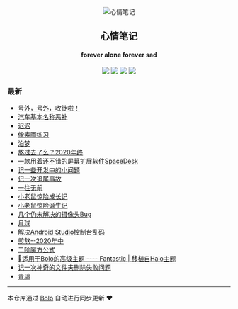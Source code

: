 <p align="center"><img alt="心情笔记" src="https://img.sszsj.top/favicon.png"></p><h2 align="center">
心情笔记
</h2>

<h4 align="center">forever alone forever sad</h4>
<p align="center"><a title="心情笔记" target="_blank" href="https://github.com/csfwff/bolo-blog"><img src="https://img.shields.io/github/last-commit/csfwff/bolo-blog.svg?style=flat-square&color=FF9900"></a>
<a title="GitHub repo size in bytes" target="_blank" href="https://github.com/csfwff/bolo-blog"><img src="https://img.shields.io/github/repo-size/csfwff/bolo-blog.svg?style=flat-square"></a>
<a title="Bolo Version" target="_blank" href="https://github.com/adlered/bolo-solo"><img src="https://img.shields.io/badge/bolo-v2.3 稳定版-f1e05a.svg?style=flat-square&color=blueviolet"></a>
<a title="Hits" target="_blank" href="https://github.com/88250/hits"><img src="https://hits.b3log.org/csfwff/bolo-blog.svg"></a></p>

### 最新

* [号外，号外，收徒啦！](https://sszsj.top/articles/2021/03/11/1615455476889.html)
* [汽车基本名称恶补](https://sszsj.top/articles/2021/02/20/1613800945546.html)
* [迟迟](https://sszsj.top/articles/2021/01/25/1611554571932.html)
* [像素画练习](https://sszsj.top/articles/2021/01/14/1610606360833.html)
* [泊梦](https://sszsj.top/articles/2021/01/13/1610519885771.html)
* [熬过去了么？2020年终](https://sszsj.top/articles/2020/12/03/1606980773113.html)
* [一款用着还不错的屏幕扩展软件SpaceDesk](https://sszsj.top/articles/2020/11/30/1606702808004.html)
* [记一些开发中的小问题](https://sszsj.top/articles/2020/11/19/1605765709972.html)
* [记一次追尾事故](https://sszsj.top/articles/2020/11/10/1604989504426.html)
* [一往无前](https://sszsj.top/articles/2020/10/10/1602293382243.html)
* [小老鼠惊险成长记](https://sszsj.top/articles/2020/10/14/1602638793372.html)
* [小老鼠惊险诞生记](https://sszsj.top/articles/2020/09/20/1600608317739.html)
* [几个仍未解决的摄像头Bug](https://sszsj.top/articles/2020/09/02/1599037000020.html)
* [月球](https://sszsj.top/articles/2020/07/31/1596162836163.html)
* [解决Android Studio控制台乱码](https://sszsj.top/articles/2020/07/03/1593752646951.html)
* [煎熬--2020年中](https://sszsj.top/articles/2020/06/04/1591246385311.html)
* [二阶魔方公式](https://sszsj.top/articles/2020/05/07/1588842372000.html)
* [🎨适用于Bolo的高级主题 ---- Fantastic | 移植自Halo主题](https://sszsj.top/articles/2020/04/06/1586156153265.html)
* [记一次神奇的文件夹删除失败问题](https://sszsj.top/articles/2020/03/16/1584340972217.html)
* [青璃](https://sszsj.top/articles/2020/03/13/1584084847295.html)



---

本仓库通过 [Bolo](https://github.com/adlered/bolo-solo) 自动进行同步更新 ❤️ 